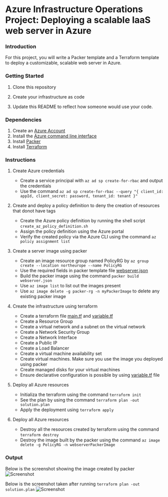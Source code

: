 # Azure Infrastructure Operations Project: Deploying a scalable IaaS web server in Azure

### Introduction
For this project, you will write a Packer template and a Terraform template to deploy a customizable, scalable web server in Azure.

### Getting Started
1. Clone this repository

2. Create your infrastructure as code

3. Update this README to reflect how someone would use your code.

### Dependencies
1. Create an [Azure Account](https://portal.azure.com) 
2. Install the [Azure command line interface](https://docs.microsoft.com/en-us/cli/azure/install-azure-cli?view=azure-cli-latest)
3. Install [Packer](https://www.packer.io/downloads)
4. Install [Terraform](https://www.terraform.io/downloads.html)

### Instructions
1. Create Azure credentials
      - Create a service principal with ``az ad sp create-for-rbac`` and output the credentials
      - Use the command ``az ad sp create-for-rbac --query "{ client_id: appId, client_secret: password, tenant_id: tenant }"``
2. Create and deploy a policy definition to deny the creation of resources that donot have tags 
      - Create the Azure policy definition by running the shell script ``create_az_policy_definition.sh``
      - Assign the policy definition using the Azure portal
      - Verify the created policy via the Azure CLI using the command ``az policy assignment list``
   
3. Create a server image using packer
      - Create an image resource group named PolicyRG by ``az group create --location northeurope --name PolicyRG``
      - Use the required fields in packer template file   [webserver.json](https://github.com/arunprakashpj/Udacity-Azure-Cloud-DevOps/blob/master/C1%20-%20Azure%20Infrastructure%20Operations/project/starter_files/Packer/webserver.json)  
      - Build the packer image using the command ``packer build webserver.json``
      - Use ``az image list`` to list out the images present
      - Use ``az image delete -g packer-rg -n myPackerImage`` to delete any existing packer image
      
4. Create the infrastructure using terraform
      - Create a terraform file  [main.tf](https://github.com/arunprakashpj/Udacity-Azure-Cloud-DevOps/blob/master/C1%20-%20Azure%20Infrastructure%20Operations/project/starter_files/terraform/main.tf) and [variable.tf](https://github.com/arunprakashpj/Udacity-Azure-Cloud-DevOps/blob/master/C1%20-%20Azure%20Infrastructure%20Operations/project/starter_files/terraform/variables.tf)
      - Create a Resource Group
      - Create a virtual network and a subnet on the virtual network
      - Create a Network Security Group
      - Create a Network Interface
      - Create a Public IP
      - Create a Load Balancer
      - Create a virtual machine availability set
      - Create virtual machines. Make sure you use the image you deployed using packer
      - Create managed disks for your virtual machines
      - Ensure declarative configuration is possible by using  [variable.tf](https://github.com/arunprakashpj/Udacity-Azure-Cloud-DevOps/blob/master/C1%20-%20Azure%20Infrastructure%20Operations/project/starter_files/terraform/variables.tf) file
      
 4. Deploy all Azure resources
      - Initializa the terraform using the command ``terraform init``
      - See the plan by using the command ``terraform plan -out solution.plan``
      - Apply the deployment using ``terraform apply``
 
 5. Deploy all Azure resources
      - Destroy all the resources created by terraform using the command ``terraform destroy``
      - Destroy the image built by the packer using the command ``az image delete -g PolicyRG -n webserverPackerImage``
     
      


### Output
Below is the screenshot showing the image created by packer
![Screenshot](https://github.com/arunprakashpj/Udacity-Azure-Cloud-DevOps/blob/master/C1%20-%20Azure%20Infrastructure%20Operations/project/starter_files/Screenshots/Building_Packer_Image.png)


Below is the screenshot taken after running ``terraform plan -out solution.plan``
![Screenshot](https://github.com/arunprakashpj/Udacity-Azure-Cloud-DevOps/blob/master/C1%20-%20Azure%20Infrastructure%20Operations/project/starter_files/Screenshots/Terraform_Apply.png)


